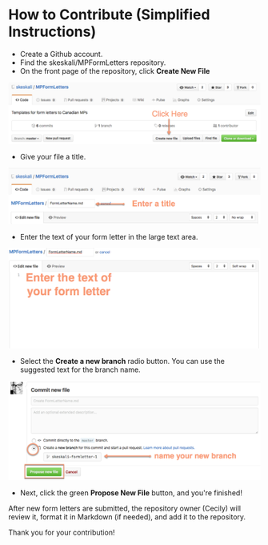# How to Contribute (Simplified Instructions)

- Create a Github account.
-  Find the skeskali/MPFormLetters repository.
-  On the front page of the repository, click **Create New File**

![Create New File](https://raw.githubusercontent.com/skeskali/MPFormLetters/master/img/usegithub1.png)


-  Give your file a title.

![Name your file](https://raw.githubusercontent.com/skeskali/MPFormLetters/master/img/usegithub2.png)


- Enter the text of your form letter in the large text area.

![Enter form letter text](https://raw.githubusercontent.com/skeskali/MPFormLetters/master/img/usegithub3.png)


- Select the **Create a new branch** radio button. You can use the suggested text for the branch name.


![Propose new file](https://raw.githubusercontent.com/skeskali/MPFormLetters/master/img/usegithub4.png)

- Next, click the green **Propose New File** button, and you're finished!


After new form letters are submitted, the repository owner (Cecily) will review it, format it in Markdown (if needed), and add it to the repository.

Thank you for your contribution!
